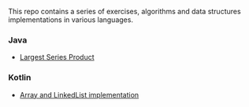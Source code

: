 This repo contains a series of exercises, algorithms and data structures implementations in various languages.

### Java
- [Largest Series Product](/Java/LargestSeriesProduct)

### Kotlin
- [Array and LinkedList implementation](/Kotlin/ListImplementation)

